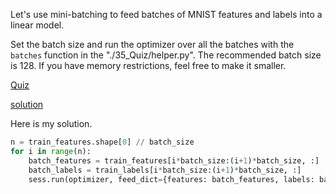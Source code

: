Let's use mini-batching to feed batches of MNIST features and labels into a linear model.

Set the batch size and run the optimizer over all the batches with the `batches` function in the "./35_Quiz/helper.py". The recommended batch size is 128. If you have memory restrictions, feel free to make it smaller.

[Quiz](./35_Quiz/Quiz_jupyter.md)

[solution](./35_Quiz/solution.md)

Here is my solution.
```python
n = train_features.shape[0] // batch_size
for i in range(n):
    batch_features = train_features[i*batch_size:(i+1)*batch_size, :]
    batch_labels = train_labels[i*batch_size:(i+1)*batch_size, :]
    sess.run(optimizer, feed_dict={features: batch_features, labels: batch_labels})
 ```
